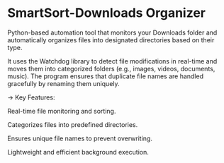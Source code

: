 # SmartSort-Downloads Organizer
Python-based automation tool that monitors your Downloads folder and automatically organizes files into designated directories based on their type.

It uses the Watchdog library to detect file modifications in real-time and moves them into categorized folders (e.g., images, videos, documents, music). The program ensures that duplicate file names are handled gracefully by renaming them uniquely.

-> Key Features:

Real-time file monitoring and sorting.

Categorizes files into predefined directories.

Ensures unique file names to prevent overwriting.

Lightweight and efficient background execution.

